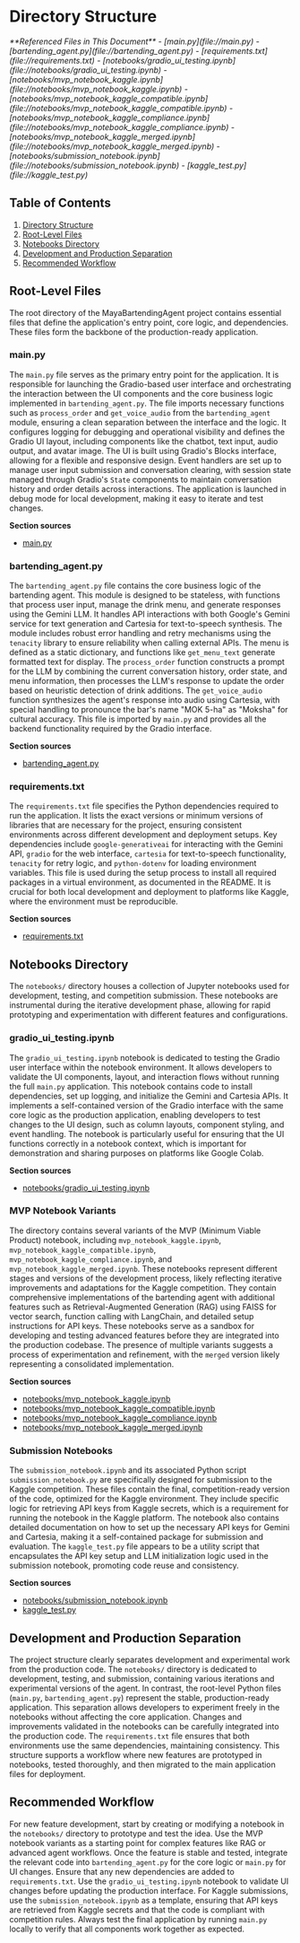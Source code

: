 # Directory Structure

<cite>
**Referenced Files in This Document**   
- [main.py](file://main.py)
- [bartending_agent.py](file://bartending_agent.py)
- [requirements.txt](file://requirements.txt)
- [notebooks/gradio_ui_testing.ipynb](file://notebooks/gradio_ui_testing.ipynb)
- [notebooks/mvp_notebook_kaggle.ipynb](file://notebooks/mvp_notebook_kaggle.ipynb)
- [notebooks/mvp_notebook_kaggle_compatible.ipynb](file://notebooks/mvp_notebook_kaggle_compatible.ipynb)
- [notebooks/mvp_notebook_kaggle_compliance.ipynb](file://notebooks/mvp_notebook_kaggle_compliance.ipynb)
- [notebooks/mvp_notebook_kaggle_merged.ipynb](file://notebooks/mvp_notebook_kaggle_merged.ipynb)
- [notebooks/submission_notebook.ipynb](file://notebooks/submission_notebook.ipynb)
- [kaggle_test.py](file://kaggle_test.py)
</cite>

## Table of Contents
1. [Directory Structure](#directory-structure)
2. [Root-Level Files](#root-level-files)
3. [Notebooks Directory](#notebooks-directory)
4. [Development and Production Separation](#development-and-production-separation)
5. [Recommended Workflow](#recommended-workflow)

## Root-Level Files

The root directory of the MayaBartendingAgent project contains essential files that define the application's entry point, core logic, and dependencies. These files form the backbone of the production-ready application.

### main.py

The `main.py` file serves as the primary entry point for the application. It is responsible for launching the Gradio-based user interface and orchestrating the interaction between the UI components and the core business logic implemented in `bartending_agent.py`. The file imports necessary functions such as `process_order` and `get_voice_audio` from the `bartending_agent` module, ensuring a clean separation between the interface and the logic. It configures logging for debugging and operational visibility and defines the Gradio UI layout, including components like the chatbot, text input, audio output, and avatar image. The UI is built using Gradio's Blocks interface, allowing for a flexible and responsive design. Event handlers are set up to manage user input submission and conversation clearing, with session state managed through Gradio's `State` components to maintain conversation history and order details across interactions. The application is launched in debug mode for local development, making it easy to iterate and test changes.

**Section sources**
- [main.py](file://main.py#L1-L143)

### bartending_agent.py

The `bartending_agent.py` file contains the core business logic of the bartending agent. This module is designed to be stateless, with functions that process user input, manage the drink menu, and generate responses using the Gemini LLM. It handles API interactions with both Google's Gemini service for text generation and Cartesia for text-to-speech synthesis. The module includes robust error handling and retry mechanisms using the `tenacity` library to ensure reliability when calling external APIs. The menu is defined as a static dictionary, and functions like `get_menu_text` generate formatted text for display. The `process_order` function constructs a prompt for the LLM by combining the current conversation history, order state, and menu information, then processes the LLM's response to update the order based on heuristic detection of drink additions. The `get_voice_audio` function synthesizes the agent's response into audio using Cartesia, with special handling to pronounce the bar's name "MOK 5-ha" as "Moksha" for cultural accuracy. This file is imported by `main.py` and provides all the backend functionality required by the Gradio interface.

**Section sources**
- [bartending_agent.py](file://bartending_agent.py#L1-L375)

### requirements.txt

The `requirements.txt` file specifies the Python dependencies required to run the application. It lists the exact versions or minimum versions of libraries that are necessary for the project, ensuring consistent environments across different development and deployment setups. Key dependencies include `google-generativeai` for interacting with the Gemini API, `gradio` for the web interface, `cartesia` for text-to-speech functionality, `tenacity` for retry logic, and `python-dotenv` for loading environment variables. This file is used during the setup process to install all required packages in a virtual environment, as documented in the README. It is crucial for both local development and deployment to platforms like Kaggle, where the environment must be reproducible.

**Section sources**
- [requirements.txt](file://requirements.txt#L1-L9)

## Notebooks Directory

The `notebooks/` directory houses a collection of Jupyter notebooks used for development, testing, and competition submission. These notebooks are instrumental during the iterative development phase, allowing for rapid prototyping and experimentation with different features and configurations.

### gradio_ui_testing.ipynb

The `gradio_ui_testing.ipynb` notebook is dedicated to testing the Gradio user interface within the notebook environment. It allows developers to validate the UI components, layout, and interaction flows without running the full `main.py` application. This notebook contains code to install dependencies, set up logging, and initialize the Gemini and Cartesia APIs. It implements a self-contained version of the Gradio interface with the same core logic as the production application, enabling developers to test changes to the UI design, such as column layouts, component styling, and event handling. The notebook is particularly useful for ensuring that the UI functions correctly in a notebook context, which is important for demonstration and sharing purposes on platforms like Google Colab.

**Section sources**
- [notebooks/gradio_ui_testing.ipynb](file://notebooks/gradio_ui_testing.ipynb#L1-L573)

### MVP Notebook Variants

The directory contains several variants of the MVP (Minimum Viable Product) notebook, including `mvp_notebook_kaggle.ipynb`, `mvp_notebook_kaggle_compatible.ipynb`, `mvp_notebook_kaggle_compliance.ipynb`, and `mvp_notebook_kaggle_merged.ipynb`. These notebooks represent different stages and versions of the development process, likely reflecting iterative improvements and adaptations for the Kaggle competition. They contain comprehensive implementations of the bartending agent with additional features such as Retrieval-Augmented Generation (RAG) using FAISS for vector search, function calling with LangChain, and detailed setup instructions for API keys. These notebooks serve as a sandbox for developing and testing advanced features before they are integrated into the production codebase. The presence of multiple variants suggests a process of experimentation and refinement, with the `merged` version likely representing a consolidated implementation.

**Section sources**
- [notebooks/mvp_notebook_kaggle.ipynb](file://notebooks/mvp_notebook_kaggle.ipynb#L1-L2467)
- [notebooks/mvp_notebook_kaggle_compatible.ipynb](file://notebooks/mvp_notebook_kaggle_compatible.ipynb)
- [notebooks/mvp_notebook_kaggle_compliance.ipynb](file://notebooks/mvp_notebook_kaggle_compliance.ipynb)
- [notebooks/mvp_notebook_kaggle_merged.ipynb](file://notebooks/mvp_notebook_kaggle_merged.ipynb)

### Submission Notebooks

The `submission_notebook.ipynb` and its associated Python script `submission_notebook.py` are specifically designed for submission to the Kaggle competition. These files contain the final, competition-ready version of the code, optimized for the Kaggle environment. They include specific logic for retrieving API keys from Kaggle secrets, which is a requirement for running the notebook in the Kaggle platform. The notebook also contains detailed documentation on how to set up the necessary API keys for Gemini and Cartesia, making it a self-contained package for submission and evaluation. The `kaggle_test.py` file appears to be a utility script that encapsulates the API key setup and LLM initialization logic used in the submission notebook, promoting code reuse and consistency.

**Section sources**
- [notebooks/submission_notebook.ipynb](file://notebooks/submission_notebook.ipynb#L1-L2887)
- [kaggle_test.py](file://kaggle_test.py#L1-L123)

## Development and Production Separation

The project structure clearly separates development and experimental work from the production code. The `notebooks/` directory is dedicated to development, testing, and submission, containing various iterations and experimental versions of the agent. In contrast, the root-level Python files (`main.py`, `bartending_agent.py`) represent the stable, production-ready application. This separation allows developers to experiment freely in the notebooks without affecting the core application. Changes and improvements validated in the notebooks can be carefully integrated into the production code. The `requirements.txt` file ensures that both environments use the same dependencies, maintaining consistency. This structure supports a workflow where new features are prototyped in notebooks, tested thoroughly, and then migrated to the main application files for deployment.

## Recommended Workflow

For new feature development, start by creating or modifying a notebook in the `notebooks/` directory to prototype and test the idea. Use the MVP notebook variants as a starting point for complex features like RAG or advanced agent workflows. Once the feature is stable and tested, integrate the relevant code into `bartending_agent.py` for the core logic or `main.py` for UI changes. Ensure that any new dependencies are added to `requirements.txt`. Use the `gradio_ui_testing.ipynb` notebook to validate UI changes before updating the production interface. For Kaggle submissions, use the `submission_notebook.ipynb` as a template, ensuring that API keys are retrieved from Kaggle secrets and that the code is compliant with competition rules. Always test the final application by running `main.py` locally to verify that all components work together as expected.